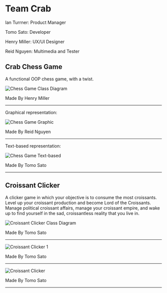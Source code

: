 # Team Crab

Ian Turrner: Product Manager

Tomo Sato: Developer

Henry Miller: UX/UI Designer 

Reid Nguyen: Multimedia and Tester

## Crab Chess Game

A functional OOP chess game, with a twist.

![Chess Game Class Diagram](https://github.com/TomoCroissant/Crab/blob/main/Images/Untitled%20Diagram.drawio.png?raw=true)

Made By Henry Miller

________________________________________________

Graphical representation:

![Chess Game Graphic](https://github.com/TomoCroissant/Crab/blob/main/Images/Screenshot%202023-03-03%203.28.52%20PM.png?raw=true)

Made By Reid Nguyen

________________________________________________

Text-based representation:

![Chess Game Text-based](https://github.com/TomoCroissant/Crab/blob/main/Images/chessText.png?raw=true)

Made By Tomo Sato

________________________________________________

## Croissant Clicker

A clicker game in which your objective is to consume the most croissants. Level up your croissant production and become Lord of the Croissants. Manage political croissant affairs, manage your croissant empire, and wake up to find yourself in the sad, croissantless reality that you live in.

![Croissant Clicker Class Diagram](https://github.com/TomoCroissant/Crab/blob/main/Images/croissantClickerDiagram.png?raw=true)

Made By Tomo Sato

________________________________________________

![Croissant Clicker 1](https://github.com/TomoCroissant/Crab/blob/main/Images/croissantGame1.png?raw=true)

Made By Tomo Sato

________________________________________________

![Croissant Clicker](https://github.com/TomoCroissant/Crab/blob/main/Images/croissantGame.png?raw=true)

Made By Tomo Sato

________________________________________________
